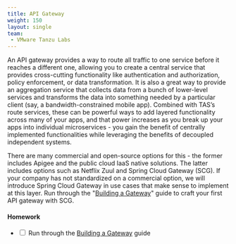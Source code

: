 ```yaml
---
title: API Gateway
weight: 150
layout: single
team:
 - VMware Tanzu Labs
---
```


An API gateway provides a way to route all traffic to one service before it reaches a different one, allowing you to create a central service that provides cross-cutting functionality like authentication and authorization, policy enforcement, or data transformation. It is also a great way to provide an aggregation service that collects data from a bunch of lower-level services and transforms the data into something needed by a particular client (say, a bandwidth-constrained mobile app). Combined with TAS’s route services, these can be powerful ways to add layered functionality across many of your apps, and that power increases as you break up your apps into individual microservices - you gain the benefit of centrally implemented functionalities while leveraging the benefits of decoupled independent systems.

There are many commercial and open-source options for this - the former includes Apigee and the public cloud IaaS native solutions. The latter includes options such as Netflix Zuul and Spring Cloud Gateway (SCG). If your company has not standardized on a commercial option, we will introduce Spring Cloud Gateway in use cases that make sense to implement at this layer. Run through the "[Building a Gateway](https://spring.io/guides/gs/gateway/)" guide to craft your first API gateway with SCG.


#### Homework

- <input type="checkbox"> Run through the [Building a Gateway](https://spring.io/guides/gs/gateway/) guide

